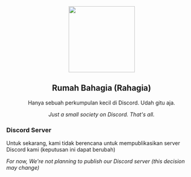 <div align="center">
  <img src="https://raw.githubusercontent.com/Rahagia/.github/main/images/rahagia.png" width="175">
  <h2>Rumah Bahagia (Rahagia)</h2>
  <p>Hanya sebuah perkumpulan kecil di Discord. Udah gitu aja.</p>
  <i>Just a small society on Discord. That's all.</i>
</div>

### Discord Server
<p>Untuk sekarang, kami tidak berencana untuk mempublikasikan server Discord kami (keputusan ini dapat berubah)</p>
<i>For now, We're not planning to publish our Discord server (this decision may change)</i>
